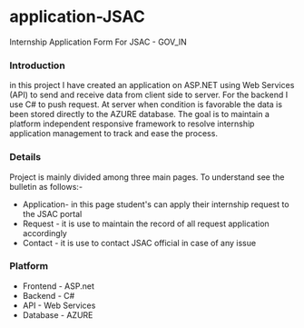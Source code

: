# application-JSAC
Internship Application Form For JSAC - GOV_IN

### Introduction

in this project I have created an application on ASP.NET using Web Services (API) to send and receive data from client side to server. 
For the backend I use C# to push request. At server when condition is favorable the data is been stored directly to the AZURE database.
The goal is to maintain a platform independent responsive framework to resolve internship application management to track and ease the process.

### Details 

Project is mainly divided among three main pages. To understand see the bulletin as follows:-
* Application- in this page student's can apply their internship request to the JSAC portal
* Request    - it is use to maintain the record of all request application accordingly 
* Contact    - it is use to contact JSAC official in case of any issue

### Platform

* Frontend - ASP.net
* Backend  - C#
* API      - Web Services
* Database - AZURE
